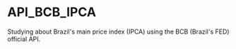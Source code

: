 # API_BCB_IPCA
Studying about Brazil's main price index (IPCA) using the BCB (Brazil's FED) official API.
